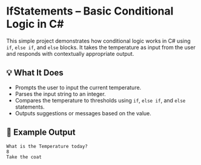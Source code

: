 # IfStatements – Basic Conditional Logic in C#

This simple project demonstrates how conditional logic works in C# using `if`, `else if`, and `else` blocks. It takes the temperature as input from the user and responds with contextually appropriate output.

## 💡 What It Does

- Prompts the user to input the current temperature.
- Parses the input string to an integer.
- Compares the temperature to thresholds using `if`, `else if`, and `else` statements.
- Outputs suggestions or messages based on the value.

## 📘 Example Output

```text
What is the Temperature today?
8
Take the coat
